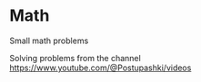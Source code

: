 # Math
Small math problems

Solving problems from the channel https://www.youtube.com/@Postupashki/videos
